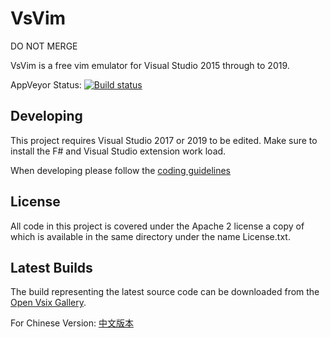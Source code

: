 VsVim
===

DO NOT MERGE

VsVim is a free vim emulator for Visual Studio 2015 through to 2019.

AppVeyor Status: [![Build status](https://ci.appveyor.com/api/projects/status/gf5rlu19syrja9lr)](https://ci.appveyor.com/project/jaredpar/vsvim)

## Developing

This project requires Visual Studio 2017 or 2019 to be edited.  Make sure to install the F# and Visual Studio extension work load. 

When developing please follow the [coding guidelines](https://github.com/jaredpar/VsVim/blob/master/Documentation/CodingGuidelines.md)

## License

All code in this project is covered under the Apache 2 license a copy of which is available in the same directory under the name License.txt.

## Latest Builds

The build representing the latest source code can be downloaded from the [Open Vsix Gallery](http://vsixgallery.com/extension/VsVim.Microsoft.e214908b-0458-4ae2-a583-4310f29687c3/).  

For Chinese Version: [中文版本](README.ch.md)
